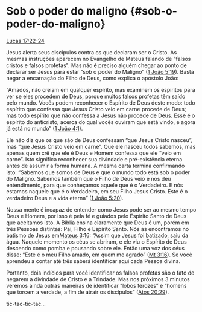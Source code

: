 # **Sob o poder do maligno** {#sob-o-poder-do-maligno}

[Lucas 17:22-24](http://bibliaonline.com.br/acf/lc/17/22-24)

Jesus alerta seus discípulos contra os que declaram ser o Cristo. As mesmas instruções aparecem no Evangelho de Mateus falando de &quot;falsos cristos e falsos profetas&quot;. Mas não é preciso alguém chegar ao ponto de declarar ser Jesus para estar “sob o poder do Maligno” ([1 João 5:19](http://bibliaonline.com.br/acf/1jo/5/19)). Basta negar a encarnação do Filho de Deus, como explica o apóstolo João:

“Amados, não creiam em qualquer espírito, mas examinem os espíritos para ver se eles procedem de Deus, porque muitos falsos profetas têm saído pelo mundo. Vocês podem reconhecer o Espírito de Deus deste modo: todo espírito que confessa que Jesus Cristo veio em carne procede de Deus; mas todo espírito que não confessa a Jesus não procede de Deus. Esse é o espírito do anticristo, acerca do qual vocês ouviram que está vindo, e agora já está no mundo” ([1 João 4:1](http://bibliaonline.com.br/acf/1jo/4/1)).

Ele não diz que os que são de Deus confessam “que Jesus Cristo nasceu”, mas “que Jesus Cristo veio em carne”. Que ele nasceu todos sabemos, mas apenas quem crê que ele é Deus e Homem confessa que ele “veio em carne”. Isto significa reconhecer sua divindade e pré-existência eterna antes de assumir a forma humana. A mesma carta termina confirmando isto: “Sabemos que somos de Deus e que o mundo todo está sob o poder do Maligno. Sabemos também que o Filho de Deus veio e nos deu entendimento, para que conheçamos aquele que é o Verdadeiro. E nós estamos naquele que é o Verdadeiro, em seu Filho Jesus Cristo. Este é o verdadeiro Deus e a vida eterna” ([1 João 5:20](http://bibliaonline.com.br/acf/1jo/5/20)).

Nossa mente é incapaz de entender como Jesus pode ser ao mesmo tempo Deus e Homem, por isso é pela fé e guiados pelo Espírito Santo de Deus que aceitamos isto. A Bíblia ensina claramente que Deus é um, porém em três Pessoas distintas: Pai, Filho e Espírito Santo. Nós as encontramos no batismo de Jesus em[Mateus 3:16](http://bibliaonline.com.br/acf/mt/3/16): “Assim que Jesus foi batizado, saiu da água. Naquele momento os céus se abriram, e ele viu o Espírito de Deus descendo como pomba e pousando sobre ele. Então uma voz dos céus disse: “Este é o meu Filho amado, em quem me agrado” ([Mt 3:16](http://bibliaonline.com.br/acf/mt/3/16)). Se você aprendeu a contar até três saberá identificar aqui cada Pessoa divina.

Portanto, dois indícios para você identificar os falsos profetas são o fato de negarem a divindade de Cristo e a Trindade. Mas nos próximos 3 minutos veremos ainda outras maneiras de identificar “lobos ferozes” e “homens que torcem a verdade, a fim de atrair os discípulos” ([Atos 20:29](http://bibliaonline.com.br/acf/atos/20/29)).

tic-tac-tic-tac...